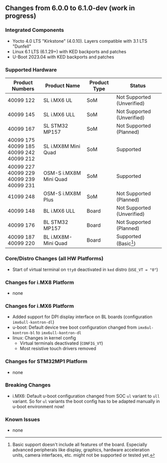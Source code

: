 ## Changes from 6.0.0 to 6.1.0-dev (work in progress)

### Integrated Components

* Yocto 4.0 LTS "Kirkstone" (4.0.10). Layers compatible with 3.1 LTS "Dunfell"
* Linux 6.1 LTS (6.1.29+) with KED backports and patches
* U-Boot 2023.04 with KED backports and patches

### Supported Hardware

| Product Numbers | Product Name | Product Type | Status |
| --------------- | ------------ | ------------ | ------ |
| 40099 122 | SL i.MX6 UL | SoM | Not Supported (Unverified) |
| 40099 145 | SL i.MX6 ULL | SoM | Not Supported (Unverified) |
| 40099 167 | SL STM32 MP157 | SoM | Not Supported (Planned) |
| 40099 175<br>40099 185<br>40099 242<br>40099 212 | SL i.MX8M Mini Quad | SoM | Supported |
| 40099 227<br>40099 229<br>40099 239<br>40099 231 | OSM-S i.MX8M Mini Quad | SoM | Supported |
| 41099 248 | OSM-S i.MX8M Plus | SoM | Not Supported (Planned) |
| 40099 148 | BL i.MX6 ULL | Board | Not Supported (Unverified) |
| 40099 176 | BL STM32 MP157 | Board | Not Supported (Planned) |
| 40099 187<br>40099 220 | BL i.MX8M-Mini Quad | Board | Supported (Basic[^1]) |

### Core/Distro Changes (all HW Platforms)

* Start of virtual terminal on `tty0` deactivated in `ked` distro (`USE_VT =
  "0"`)

### Changes for i.MX8 Platform

* none

### Changes for i.MX6 Platform

* Added support for DPI display interface on BL boards (configuration `imx6ull-kontron-dl`)
* u-boot: Default device tree boot configuration changed from `imx6ul-kontron-bl`
  to `imx6ull-kontron-dl`
* linux: Changes in kernel config
  * Virtual terminals deactivated (`CONFIG_VT`)
  * Most resistive touch drivers removed

### Changes for STM32MP1 Platform

* none

### Breaking Changes

* i.MX6: Default u-boot configuration changed from SOC `ul` variant to `ull`
  variant. So for `ul` variants the boot config has to be adapted manually in
  u-boot environment now!

### Known Issues

* none

[^1]: Basic support doesn't include all features of the board. Especially
      advanced peripherals like display, graphics, hardware acceleration units,
      camera interfaces, etc. might not be supported or tested yet.
